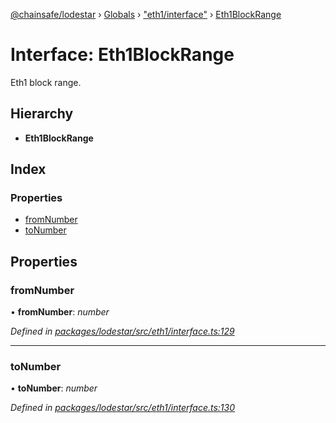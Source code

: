 [@chainsafe/lodestar](../README.md) › [Globals](../globals.md) › ["eth1/interface"](../modules/_eth1_interface_.md) › [Eth1BlockRange](_eth1_interface_.eth1blockrange.md)

# Interface: Eth1BlockRange

Eth1 block range.

## Hierarchy

* **Eth1BlockRange**

## Index

### Properties

* [fromNumber](_eth1_interface_.eth1blockrange.md#fromnumber)
* [toNumber](_eth1_interface_.eth1blockrange.md#tonumber)

## Properties

###  fromNumber

• **fromNumber**: *number*

*Defined in [packages/lodestar/src/eth1/interface.ts:129](https://github.com/ChainSafe/lodestar/blob/2fb982b/packages/lodestar/src/eth1/interface.ts#L129)*

___

###  toNumber

• **toNumber**: *number*

*Defined in [packages/lodestar/src/eth1/interface.ts:130](https://github.com/ChainSafe/lodestar/blob/2fb982b/packages/lodestar/src/eth1/interface.ts#L130)*
